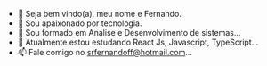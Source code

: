 - 👋 Seja bem vindo(a), meu nome e Fernando.
- 👀 Sou apaixonado por tecnologia.
- 🌱 Sou formado em Análise e Desenvolvimento de sistemas...
- 💞️ Atualmente estou estudando React Js, Javascript, TypeScript...
- 📫 Fale comigo no srfernandoff@hotmail.com...


